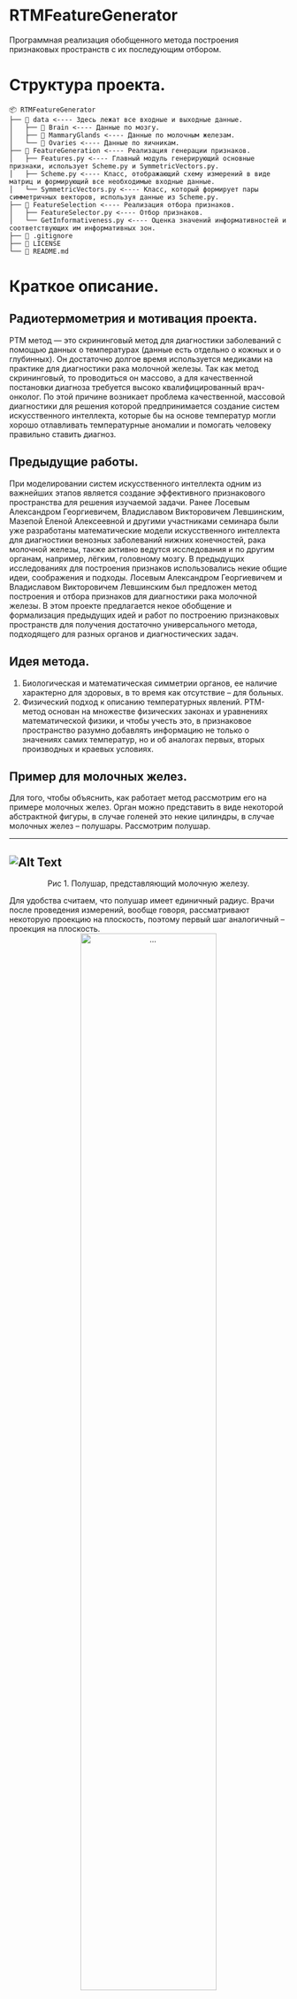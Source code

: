 # RTMFeatureGenerator
Программная реализация обобщенного метода построения признаковых пространств с их последующим отбором.

# Структура проекта.
```
📦 RTMFeatureGenerator
├── 📂 data <---- Здесь лежат все входные и выходные данные.
│   ├── 📂 Brain <---- Данные по мозгу.
│   ├── 📂 MammaryGlands <---- Данные по молочным железам.
│   └── 📂 Ovaries <---- Данные по яичникам.
├── 📂 FeatureGeneration <---- Реализация генерации признаков.
│   ├── Features.py <---- Главный модуль генерирующий основные признаки, использует Scheme.py и SymmetricVectors.py.
│   ├── Scheme.py <---- Класс, отображающий схему измерений в виде матриц и формирующий все необходимые входные данные.
│   └── SymmetricVectors.py <---- Класс, который формирует пары симметричных векторов, используя данные из Scheme.py.
├── 📂 FeatureSelection <---- Реализация отбора признаков.
│   ├── FeatureSelector.py <---- Отбор признаков.
│   └── GetInformativeness.py <---- Оценка значений информативностей и соответствующих им информативных зон.
├── 📄 .gitignore
├── 📄 LICENSE
└── 📄 README.md
```
# Краткое описание.

## Радиотермометрия и мотивация проекта.
РТМ метод — это скрининговый метод для диагностики заболеваний с помощью данных о температурах (данные есть отдельно о кожных и о глубинных). Он достаточно долгое время используется медиками на практике для диагностики рака молочной железы. Так как метод скрининговый, то проводиться он массово, а для качественной постановки диагноза требуется высоко квалифицированный врач-онколог. По этой причине возникает проблема качественной, массовой диагностики для решения которой предпринимается создание систем искусственного интеллекта, которые бы на основе температур могли хорошо отлавливать температурные аномалии и помогать человеку правильно ставить диагноз.

## Предыдущие работы.
При моделировании систем искусственного интеллекта одним из важнейших этапов является создание эффективного признакового пространства для решения изучаемой задачи. Ранее Лосевым Александром Георгиевичем, Владиславом Викторовичем Левшинским, Мазепой Еленой Алексеевной и другими участниками семинара были уже разработаны математические модели искусственного интеллекта для диагностики венозных заболеваний нижних конечностей, рака молочной железы, также активно ведутся исследования и по другим органам, например, лёгким, головному мозгу. В предыдущих исследованиях для построения признаков использовались некие общие идеи, соображения и подходы. Лосевым Александром Георгиевичем и Владиславом Викторовичем Левшинским был предложен метод построения и отбора признаков для диагностики рака молочной железы. В этом проекте предлагается некое обобщение и формализация предыдущих идей и работ по построению признаковых пространств для получения достаточно универсального метода, подходящего для разных органов и диагностических задач.
## Идея метода.
1. Биологическая и математическая симметрии органов, ее наличие характерно для здоровых, в то время как отсутствие – для больных.
2. Физический подход к описанию температурных явлений. РТМ-метод основан на множестве физических законах и уравнениях математической физики, и чтобы учесть это, в признаковое пространство разумно добавлять информацию не только о значениях самих температур, но и об аналогах первых, вторых производных и краевых условиях. 
## Пример для молочных желез.
Для того, чтобы объяснить, как работает метод рассмотрим его на примере молочных желез. Орган можно представить в виде некоторой абстрактной фигуры, в случае голеней это некие цилиндры, в случае молочных желез – полушары. Рассмотрим полушар.

---
![Alt Text](./ProjectDescriptionFiles/Этап1MGCorrected.png)
---
<p align="center">
Рис 1. Полушар, представляющий молочную железу.
</p>
  Для удобства считаем, что полушар имеет единичный радиус. Врачи после проведения измерений, вообще говоря, рассматривают некоторую проекцию на плоскость, поэтому первый шаг аналогичный – проекция на плоскость.
<div align="center">
  <img src="./ProjectDescriptionFiles/SchemeMG.png" alt="..." width="70%"/>
</div>
<p align="center">
Рис 2. Схема измерений молочных желез
</p>
После проекции мы имеем некоторый круг единичного радиуса на плоскости.

![Alt Text](./ProjectDescriptionFiles/Этап2MGCorrected.png)  
---
<p align="center">
Рис 3. Проекция полушара на плоскость.
Следующий шаг – сопоставление полученной проекции со схемой измерений. 
</p>

![Alt Text](./ProjectDescriptionFiles/Этап3MGCorrected.png) 
---
<p align="center">
Рис 4. Проекция, сопоставленная со схемой измерений.
</p>
Здесь представлен случай для достаточно больших молочных желез, когда медики добавляют точки для более корректного фиксирования температур. Произведем непрерывную деформацию в квадратную сетку с одинаковым расстоянием между элементами. Вписываем круг в квадрат так, чтобы длина стороны квадрата была равна диаметру круга. Граница круга отображается на границу квадрата с помощью непрерывного отображения с сохранением относительного расположения точек схемы измерений. 

![Alt Text](./ProjectDescriptionFiles/Этап4MGCorrected.png) 
---
<p align="center">
Рис 5. Деформация окружности в квадрат.
</p>
В данном случае деформация произошла в квадратную сетку 5 на 5. В случае недостатка имеющихся точек, как в примере, для формирования полной сетки используется любая интерполяция для заполнения «пустых» значений. 

![Alt Text](./ProjectDescriptionFiles/Этап5MGCorrected.png) 
---
<p align="center">
Рис 6. Полученная регулярная сетка.
</p>

## Переход к матрицам.
Слева-направо и сверху-вниз записываются значения температур в соответствующих точкам на сетке. Так как температуры могут быть кожными и глубинными, то на каждую орган из пары приходится 2 матрицы.
В случае если орган имеет опорные точки на каждую опорную точку приходиться еще 4 матрицы, если эти точки центральные и по 2 – если латеральные (то есть точки, относящиеся к левому или правому органу в паре). На схеме выше опорные точки -- это T1, T2 (центральные) и девятые -- латеральные. Их значение вычитается из всех остальных, чтобы смотреть относительные температуры. \
Используя ядра Собеля и конечноразностные аппроксимации можно получить матрицы аналогов первых и вторых производных с помощью сверток.
## Симметричные вектора
Для каждой пары точек проводиться прямая. Относительно каждой находятся симметричные точки. Группы симметричных точек объединяются в вектора. Также рассматриваются и точки симметричные относительно поворота. Находятся всевозможные вектора разной длины для всех прямых. Для каждой пары симметричных векторов считаются признаки, используя различные агрегатные функции.
## Информативности и информативные области.
После построения множества признаков необходимо отобрать наиболее оптимальное подмножество для решения конкретной задачи. Согласно определению информативности и информативной области из работ Лосева Александра Георгиевича и Владислава Викторовича Левшинского:
информативность – это некая величина, характеризующая то, насколько хорошо один класс отделяется от другого рассматриваемым признаком.
Определим величину W – это супремум по информативности по всем возможным подобластям числовой прямой, на которой информативность имеет смысл. Информативная область – это такое подмножество числовой прямой, на котором обеспечивается достижение величины W. Первым этапом отбора является оценка информативности, полученных признаков. Используется программный продукт реализующий алгоритм, описанный в книге Константина Вячеславовича Воронцова, модифицированный под задачи радиотермометрии для учета предметной области Лосевым Александром Георгиевичем, Владиславом Викторовичем Левшинским, Анастасией Сергеевной Резниковой. 
## Методика отбора.
1. Оценка информативностей и информативных областей признаков.
2. На каждую пару симметричных векторов выбирается один наиболее информативный.
3. Отбор слабо или средне коррелирующих между собой признаков (оставляется набор признаков, максимизирующий суммарную информативность).
4. (Опционально) Проведение различных статистических тестов и на их основе выделение меньшего подмножества из несильно коррелирующих признаков.
Оценка алгоритмов классификации проводиться на всех отобранных множествах: первого, второго и третьего, при его наличии.

## Тестирование
В качестве метрики для оценки алгоритмов классификации использована эффективность, которая считается как среднее геометрическое из чувствительности и специфичности. \
Тестирование метода проводилось на трех разных задачах.
1. Классификация пациентов с заболеваниями молочной железы на «здоров/группа риска». Данные: 9162 пациента, из которых 8477 здоровых, 685 пациентов группы риска.
2. Определения необходимости проведения сеансов КЦГ для пациентов с нарушением сознания, где 85 пациентов с измерениями температур до и после проведения сеансов КЦГ.
3. Диагностика заболеваний яичников, то есть классификация «здоров/болен», в которой было 717 здоровых и 48 больных.

  Были протестированы различные алгоритмы классификации: LDA, QDA, логистическая регрессия, случайный лес, градиентный бустинг, метод опорных векторов, наивный байесовский классификатор. Обучение проводилось, используя стратифицированную кросс-валидацию с разделением на 5 фолдов. Для количественной балансировки использовалась техника оверсемплинга миноритарного класса SMOTE. 

Результаты (в случае молочных желез используется добавление признаков к уже существующим, предыдущий результат - значения без добавления):
| Диагностическая задача | Метрика эффективности | Предыдущий результат | Количество признаков | Алгоритм классификации
|-------------|-------------|-------------|-------------|-------------|
| Заболевания молочной железы | 0.910 (при добавлении) | 0.909 | 64 (до) / 62 (после) | Логистическая регрессия |
| Нарушения сознания (КЦГ) | 0.686  | Предыдущих результатов нет | 5 | Метод опорных векторов |
| Заболевания яичников | 0.696  | Предыдущих результатов нет | 10 | Логистическая регрессия |
---
Полное описание находится в тексте выпускной квалификационной бакалаврской работы: "./ProjectDescriptionFiles/Полное описание (ВКР).pdf".
